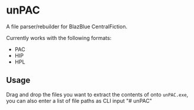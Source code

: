 # unPAC
A file parser/rebuilder for BlazBlue CentralFiction.

Currently works with the following formats:
- PAC
- HIP
- HPL

## Usage
Drag and drop the files you want to extract the contents of onto `unPAC.exe`, you can also enter a list of file paths as CLI input
"# unPAC" 
